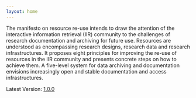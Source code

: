 ```yaml
---
layout: home
---
```


The manifesto on resource re-use intends to draw the attention of the interactive information retrieval (IIR) community to the challenges of research documentation and archiving for future use. Resources are understood as encompassing research designs, research data and research infrastructures. It proposes eight principles for improving the re-use of resources in the IIR community and presents concrete steps on how to achieve them. A five-level system for data archiving and documentation envisions increasingly open and stable documentation and access infrastructures.

Latest Version: [1.0.0](manifesto/v1.0.0)

